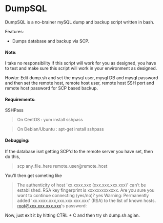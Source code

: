 DumpSQL
=======

DumpSQL is a no-brainer mySQL dump and backup script written in bash.

Features:
* Dumps database and backup via SCP.

#### Note:
I take no responsibility if this script will work for you as designed, you have to test and make sure this script will work in your environment as designed.

Howto:
Edit dump.sh and set the mysql user, mysql DB and mysql password and then set the remote host, remote host user, remote host SSH port and remote host password for SCP based backup.

#### Requirements:
SSHPass
> On CentOS : yum install sshpass

> On Debian/Ubuntu : apt-get install sshpass

#### Debugging:
If the database isnt getting SCP'd to the remote server you have set, then do this,
> scp any_file_here remote_user@remote_host

You'll then get someting like
> The authenticity of host 'xx.xxxx.xxx (xxx.xxx.xxx.xxx)' can't be established.
> RSA key fingerprint is xxxxxxxxxxxxx.
> Are you sure you want to continue connecting (yes/no)? yes
> Warning: Permanently added 'xx.xxxx.xxx,xxx.xxx.xxx.xxx' (RSA) to the list of known hosts.
>root@xxx.xxx.xxx.xxx's password:

Now, just exit it by hitting CTRL + C and then try sh dump.sh agian.
